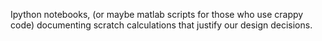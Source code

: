 Ipython notebooks, (or maybe matlab scripts for those who use crappy code) documenting scratch calculations that justify our design decisions.
